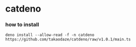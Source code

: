 # catdeno

### how to install
```
deno install --allow-read -f -n catdeno https://github.com/takaodaze/catdeno/raw/v1.0.1/main.ts
```
